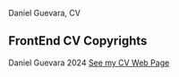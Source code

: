 Daniel Guevara, CV

## FrontEnd CV Copyrights
Daniel Guevara 2024 
[See my CV Web Page](https://danielgituser.github.io/cv.github.io/)
